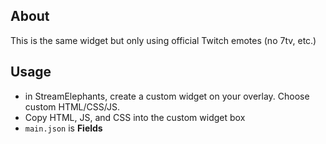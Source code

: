 ## About

This is the same widget but only using official Twitch emotes (no 7tv, etc.)


## Usage

- in StreamElephants, create a custom widget on your overlay. Choose custom HTML/CSS/JS.
- Copy HTML, JS, and CSS into the custom widget box
- `main.json` is **Fields**